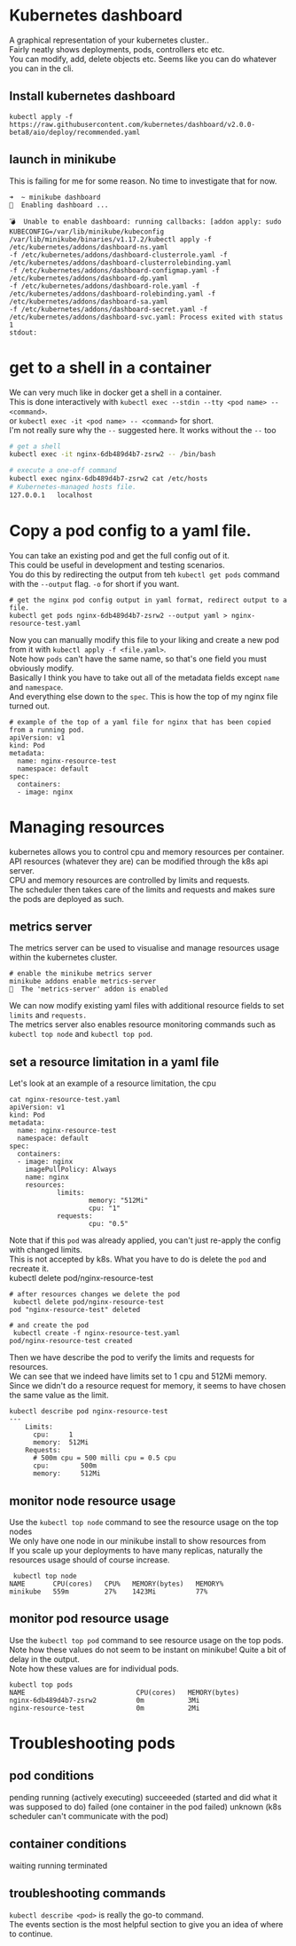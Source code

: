 # Kubernetes dashboard
A graphical representation of your kubernetes cluster..<br>
Fairly neatly shows deployments, pods, controllers etc etc.<br>
You can modify, add, delete objects etc. Seems like you can do whatever you can in the cli.

## Install kubernetes dashboard
```
kubectl apply -f https://raw.githubusercontent.com/kubernetes/dashboard/v2.0.0-beta8/aio/deploy/recommended.yaml
```

## launch in minikube
This is failing for me for some reason. No time to investigate that for now.
```buildoutcfg
➜  ~ minikube dashboard
🔌  Enabling dashboard ...

💣  Unable to enable dashboard: running callbacks: [addon apply: sudo KUBECONFIG=/var/lib/minikube/kubeconfig /var/lib/minikube/binaries/v1.17.2/kubectl apply -f /etc/kubernetes/addons/dashboard-ns.yaml 
-f /etc/kubernetes/addons/dashboard-clusterrole.yaml -f /etc/kubernetes/addons/dashboard-clusterrolebinding.yaml 
-f /etc/kubernetes/addons/dashboard-configmap.yaml -f /etc/kubernetes/addons/dashboard-dp.yaml 
-f /etc/kubernetes/addons/dashboard-role.yaml -f /etc/kubernetes/addons/dashboard-rolebinding.yaml -f /etc/kubernetes/addons/dashboard-sa.yaml 
-f /etc/kubernetes/addons/dashboard-secret.yaml -f /etc/kubernetes/addons/dashboard-svc.yaml: Process exited with status 1
stdout:

```

# get to a shell in a container
We can very much like in docker get a shell in a container. <br>
This is done interactively with `kubectl exec --stdin --tty <pod name> -- <command>`.<br>
or `kubectl exec -it <pod name> -- <command>` for short.<br>
I'm not really sure why the `--` suggested here. It works without the `--` too

```bash
# get a shell
kubectl exec -it nginx-6db489d4b7-zsrw2 -- /bin/bash

# execute a one-off command
kubectl exec nginx-6db489d4b7-zsrw2 cat /etc/hosts 
# Kubernetes-managed hosts file.
127.0.0.1	localhost
```

# Copy a pod config to a yaml file.
You can take an existing pod and get the full config out of it.<br>
This could be useful in development and testing scenarios.<br>
You do this by redirecting the output from teh `kubectl get pods` command with the `--output` flag. `-o` for short if you want.

```
# get the nginx pod config output in yaml format, redirect output to a file.
kubectl get pods nginx-6db489d4b7-zsrw2 --output yaml > nginx-resource-test.yaml
```

Now you can manually modify this file to your liking and create a new pod from it with `kubectl apply -f <file.yaml>`.<br>
Note how `pods` can't have the same name, so that's one field you must obviously modify.<br>
Basically I think you have to take out all of the metadata fields except `name` and `namespace`.<br>
And everything else down to the `spec`. This is how the top of my nginx file turned out.
```
# example of the top of a yaml file for nginx that has been copied from a running pod.
apiVersion: v1
kind: Pod
metadata:
  name: nginx-resource-test
  namespace: default
spec:
  containers:
  - image: nginx
```

# Managing resources
kubernetes allows you to control cpu and memory resources per container.<br>
API resources (whatever they are) can be modified through the k8s api server.<br>
CPU and memory resources are controlled by limits and requests. <br>
The scheduler then takes care of the limits and requests and makes sure the pods are deployed as such.<br>

## metrics server
The metrics server can be used to visualise and manage resources usage within the kubernetes cluster.
```
# enable the minikube metrics server
minikube addons enable metrics-server
🌟  The 'metrics-server' addon is enabled
```
We can now modify existing yaml files with additional resource fields to set `limits` and `requests.`<br>
The metrics server also enables resource monitoring commands such as `kubectl top node` and `kubectl top pod`.

## set a resource limitation in a yaml file
Let's look at an example of a resource limitation, the cpu

```
cat nginx-resource-test.yaml
apiVersion: v1
kind: Pod
metadata:
  name: nginx-resource-test
  namespace: default
spec:
  containers:
  - image: nginx
    imagePullPolicy: Always
    name: nginx
    resources:
            limits:
                    memory: "512Mi"
                    cpu: "1"
            requests:
                    cpu: "0.5"
```
Note that if this `pod` was already applied, you can't just re-apply the config with changed limits.<br>
This is not accepted by k8s. What you have to do is delete the `pod` and recreate it.<br>
kubectl delete pod/nginx-resource-test
```
# after resources changes we delete the pod
 kubectl delete pod/nginx-resource-test  
pod "nginx-resource-test" deleted

# and create the pod
 kubectl create -f nginx-resource-test.yaml 
pod/nginx-resource-test created
```
Then we have describe the pod to verify the limits and requests for resources.<br>
We can see that we indeed have limits set to 1 cpu and 512Mi memory.<br>
Since we didn't do a resource request for memory, it seems to have chosen the same value as the limit.
```
kubectl describe pod nginx-resource-test
---   
    Limits:
      cpu:     1
      memory:  512Mi
    Requests:
      # 500m cpu = 500 milli cpu = 0.5 cpu
      cpu:        500m
      memory:     512Mi
```

## monitor node resource usage
Use the `kubectl top node` command to see the resource usage on the top nodes<br>
We only have one node in our minikube install to show resources from<br>
If you scale up your deployments to have many replicas, naturally the resources usage should of course increase.
```
 kubectl top node                        
NAME       CPU(cores)   CPU%   MEMORY(bytes)   MEMORY%   
minikube   559m         27%    1423Mi          77%  
```

## monitor pod resource usage
Use the `kubectl top pod` command to see resource usage on the top pods.<br>
Note how these values do not seem to be instant on minikube! Quite a bit of delay in the output.<br>
Note how these values are for individual pods.
```buildoutcfg
kubectl top pods                               
NAME                            CPU(cores)   MEMORY(bytes)   
nginx-6db489d4b7-zsrw2          0m           3Mi             
nginx-resource-test             0m           2Mi 
```

# Troubleshooting pods
## pod conditions
pending 
running (actively executing)
succeeeded (started and did what it was supposed to do)
failed (one container in the pod failed)
unknown (k8s scheduler can't communicate with the pod)

## container conditions
waiting 
running
terminated

## troubleshooting commands
`kubectl describe <pod>` is really the go-to command.<br>
The events section is the most helpful section to give you an idea of where to continue.